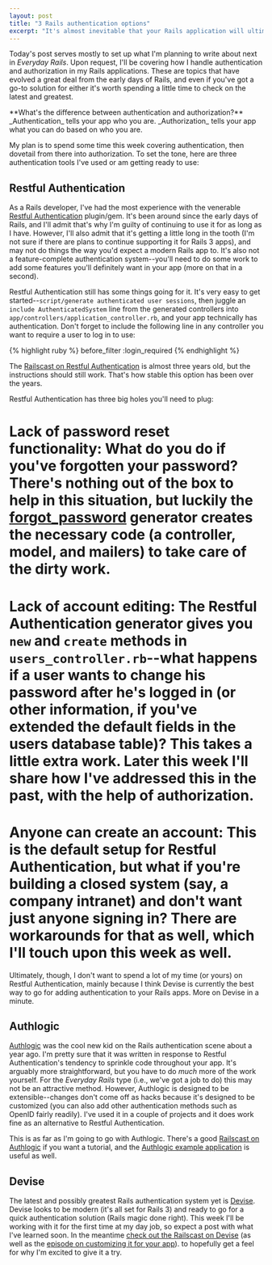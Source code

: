 ```yaml
---
layout: post
title: "3 Rails authentication options"
excerpt: "It's almost inevitable that your Rails application will ultimately need some sort of login mechanism to protect access to certain parts. This post begins a series of looks at various options for authorization in Rails."
---
```


Today's post serves mostly to set up what I'm planning to write about next in _Everyday Rails_. Upon request, I'll be covering how I handle authentication and authorization in my Rails applications. These are topics that have evolved a great deal from the early days of Rails, and even if you've got a go-to solution for either it's worth spending a little time to check on the latest and greatest.

<div class="alert alert-info" markdown="1">
**What's the difference between authentication and authorization?** _Authentication_ tells your app who you are. _Authorization_ tells your app what you can do based on who you are.
</div>

My plan is to spend some time this week covering authentication, then dovetail from there into authorization. To set the tone, here are three authentication tools I've used or am getting ready to use:

## Restful Authentication

As a Rails developer, I've had the most experience with the venerable [Restful Authentication](http://github.com/technoweenie/restful-authentication) plugin/gem. It's been around since the early days of Rails, and I'll admit that's why I'm guilty of continuing to use it for as long as I have. However, I'll also admit that it's getting a little long in the tooth (I'm not sure if there are plans to continue supporting it for Rails 3 apps), and may not do things the way you'd expect a modern Rails app to. It's also not a feature-complete authentication system--you'll need to do some work to add some features you'll definitely want in your app (more on that in a second).

Restful Authentication still has some things going for it. It's very easy to get started--`script/generate authenticated user sessions`, then juggle an `include AuthenticatedSystem` line from the generated controllers into `app/controllers/application_controller.rb`, and your app technically has authentication. Don't forget to include the following line in any controller you want to require a user to log in to use:

{% highlight ruby %}
  before_filter :login_required
{% endhighlight %}

The [Railscast on Restful Authentication](http://railscasts.com/episodes/67-restful-authentication) is almost three years old, but the instructions should still work. That's how stable this option has been over the years.

Restful Authentication has three big holes you'll need to plug:

# Lack of password reset functionality: What do you do if you've forgotten your password? There's nothing out of the box to help in this situation, but luckily the [forgot_password](http://github.com/greenisus/forgot_password) generator creates the necessary code (a controller, model, and mailers) to take care of the dirty work.
# Lack of account editing: The Restful Authentication generator gives you `new` and `create` methods in `users_controller.rb`--what happens if a user wants to change his password after he's logged in (or other information, if you've extended the default fields in the users database table)? This takes a little extra work. Later this week I'll share how I've addressed this in the past, with the help of authorization.
# Anyone can create an account: This is the default setup for Restful Authentication, but what if you're building a closed system (say, a company intranet) and don't want just anyone signing in? There are workarounds for that as well, which I'll touch upon this week as well.

Ultimately, though, I don't want to spend a lot of my time (or yours) on Restful Authentication, mainly because I think Devise is currently the best way to go for adding authentication to your Rails apps. More on Devise in a minute.

## Authlogic

[Authlogic](http://github.com/binarylogic/authlogic) was the cool new kid on the Rails authentication scene about a year ago. I'm pretty sure that it was written in response to Restful Authentication's tendency to sprinkle code throughout your app. It's arguably more straightforward, but you have to do _much_ more of the work yourself. For the _Everyday Rails_ type (i.e., we've got a job to do) this may not be an attractive method. However, Authlogic is designed to be extensible--changes don't come off as hacks because it's designed to be customized (you can also add other authentication methods such as OpenID fairly readily). I've used it in a couple of projects and it does work fine as an alternative to Restful Authentication.

This is as far as I'm going to go with Authlogic. There's a good [Railscast on Authlogic](http://railscasts.com/episodes/160-authlogic) if you want a tutorial, and the [Authlogic example application](http://github.com/binarylogic/authlogic_example) is useful as well.

## Devise

The latest and possibly greatest Rails authentication system yet is [Devise](http://github.com/plataformatec/devise). Devise looks to be modern (it's all set for Rails 3) and ready to go for a quick authentication solution (Rails magic done right). This week I'll be working with it for the first time at my day job, so expect a post with what I've learned soon. In the meantime [check out the Railscast on Devise](http://railscasts.com/episodes/209-introducing-devise) (as well as the [episode on customizing it for your app](http://railscasts.com/episodes/210-customizing-devise)). to hopefully get a feel for why I'm excited to give it a try. 

